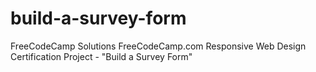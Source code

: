 # build-a-survey-form
FreeCodeCamp Solutions FreeCodeCamp.com Responsive Web Design Certification Project - "Build a Survey Form"
